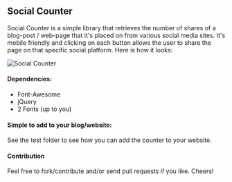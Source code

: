 ## Social Counter
Social Counter is a simple library that retrieves the number of shares of a blog-post / web-page that it's placed on from various social media sites. It's mobile friendly and clicking on each button allows the user to share the page on that specific social platform. Here is how it looks:

![Social Counter](https://3.bp.blogspot.com/-sFY1CBzx1Zg/Wr76wgUJkOI/AAAAAAAAPiM/t71wgb7ae9okSRK3zwrcraoRY-69uUvFgCLcBGAs/s1600/social-counter.png)

#### Dependencies:
- Font-Awesome
- jQuery
- 2 Fonts (up to you)

#### Simple to add to your blog/website:
See the test folder to see how you can add the counter to your website.

#### Contribution
Feel free to fork/contribute and/or send pull requests if you like. Cheers!